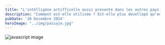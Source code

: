 ```yaml
---
title: "L'intélligene artifficelle aussi presente dans les autres pays ?"
description: "Comment est-elle utilisée ? Est-elle plus devellopé qu'en France ?"
pubDate: '10 Decembre 2024'
heroImage: "../img/paisaje.jpg"
---
```





![javascript image](/img/monachina.jpg)

